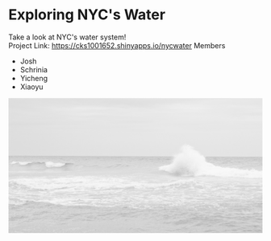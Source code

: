 # Exploring NYC's Water

Take a look at NYC's water system!  
Project Link: https://cks1001652.shinyapps.io/nycwater
Members 
- Josh
- Schrinia
- Yicheng 
- Xiaoyu

![screenshot](app/www/white_water.jpg)
